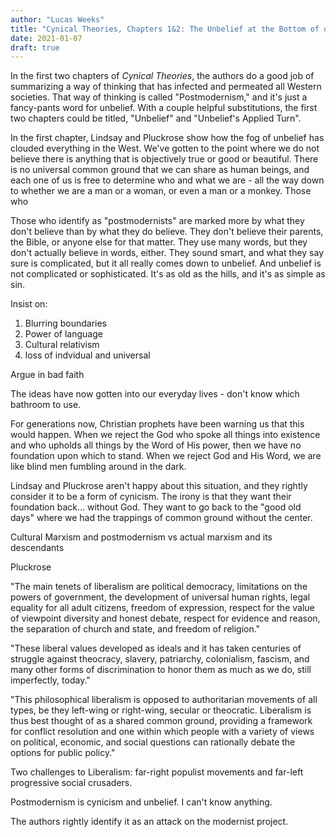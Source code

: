 ```yaml
---
author: "Lucas Weeks"
title: "Cynical Theories, Chapters 1&2: The Unbelief at the Bottom of our Troubles"
date: 2021-01-07
draft: true
---
```


In the first two chapters of *Cynical Theories*, the authors do a good job of summarizing a way of thinking that has infected and permeated all Western societies. That way of thinking is called "Postmodernism," and it's just a fancy-pants word for unbelief. With a couple helpful substitutions, the first two chapters could be titled, "Unbelief" and "Unbelief's Applied Turn".

In the first chapter, Lindsay and Pluckrose show how the fog of unbelief has clouded everything in the West. We've gotten to the point where we do not believe there is anything that is objectively true or good or beautiful. There is no universal common ground that we can share as human beings, and each one of us is free to determine who and what we are - all the way down to whether we are a man or a woman, or even a man or a monkey. Those who 




Those who identify as "postmodernists" are marked more by what they don't believe than by what they do believe. They don't believe their parents, the Bible, or anyone else for that matter. They use many words, but they don't actually believe in words, either. They sound smart, and what they say sure is complicated, but it all really comes down to unbelief. And unbelief is not complicated or sophisticated. It's as old as the hills, and it's as simple as sin.

Insist on:

1) Blurring boundaries
2) Power of language
3) Cultural relativism
4) loss of indvidual and universal

Argue in bad faith

The ideas have now gotten into our everyday lives - don't know which bathroom to use.

For generations now, Christian prophets have been warning us that this would happen. When we reject the God who spoke all things into existence and who upholds all things by the Word of His power, then we have no foundation upon which to stand. When we reject God and His Word, we are like blind men fumbling around in the dark.

Lindsay and Pluckrose aren't happy about this situation, and they rightly consider it to be a form of cynicism. The irony is that they want their foundation back... without God. They want to go back to the "good old days" where we had the trappings of common ground without the center.

Cultural Marxism and postmodernism vs actual marxism and its descendants

Pluckrose 

"The main tenets of liberalism are political democracy, limitations on the powers of government, the development of universal human rights, legal equality for all adult citizens, freedom of expression, respect for the value of viewpoint diversity and honest debate, respect for evidence and reason, the separation of church and state, and freedom of religion."

"These liberal values developed as ideals and it has taken centuries of struggle against theocracy, slavery, patriarchy, colonialism, fascism, and many other forms of discrimination to honor them as much as we do, still imperfectly, today."

"This philosophical liberalism is opposed to authoritarian movements of all types, be they left-wing or right-wing, secular or theocratic. Liberalism is thus best thought of as a shared common ground, providing a framework for conflict resolution and one within which people with a variety of views on political, economic, and social questions can rationally debate the options for public policy."

Two challenges to Liberalism: far-right populist movements and far-left progressive social crusaders.

Postmodernism is cynicism and unbelief. I can't know anything.

The authors rightly identify it as an attack on the modernist project.